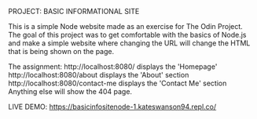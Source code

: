 PROJECT: BASIC INFORMATIONAL SITE

This is a simple Node website made as an exercise for The Odin Project. The goal of this project was to get comfortable with the basics of Node.js and make a simple website where changing the URL will change the HTML that is being shown on the page. 

The assignment: 
http://localhost:8080/ displays the 'Homepage'
http://localhost:8080/about displays the 'About' section
http://localhost:8080/contact-me displays the 'Contact Me' section
Anything else will show the 404 page. 

LIVE DEMO: https://basicinfositenode-1.kateswanson94.repl.co/